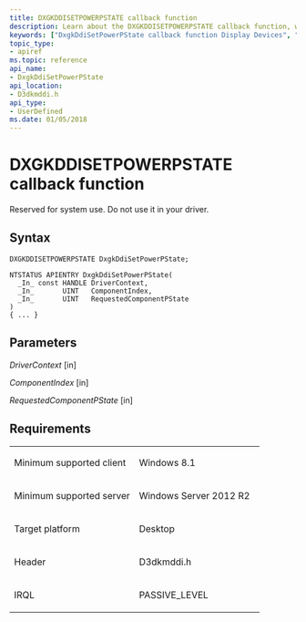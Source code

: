 ```yaml
---
title: DXGKDDISETPOWERPSTATE callback function
description: Learn about the DXGKDDISETPOWERPSTATE callback function, which is reserved for system use. Do not use it in your driver.
keywords: ["DxgkDdiSetPowerPState callback function Display Devices", "DXGKDDISETPOWERPSTATE"]
topic_type:
- apiref
ms.topic: reference
api_name:
- DxgkDdiSetPowerPState
api_location:
- D3dkmddi.h
api_type:
- UserDefined
ms.date: 01/05/2018
---
```


# DXGKDDISETPOWERPSTATE callback function


Reserved for system use. Do not use it in your driver.

## Syntax

```ManagedCPlusPlus
DXGKDDISETPOWERPSTATE DxgkDdiSetPowerPState;

NTSTATUS APIENTRY DxgkDdiSetPowerPState(
  _In_ const HANDLE DriverContext,
  _In_       UINT   ComponentIndex,
  _In_       UINT   RequestedComponentPState
)
{ ... }
```

## Parameters

*DriverContext* \[in\]

*ComponentIndex* \[in\]

*RequestedComponentPState* \[in\]

## Requirements

<table>
<colgroup>
<col width="50%" />
<col width="50%" />
</colgroup>
<tbody>
<tr class="odd">
<td align="left"><p>Minimum supported client</p></td>
<td align="left"><p>Windows 8.1</p></td>
</tr>
<tr class="even">
<td align="left"><p>Minimum supported server</p></td>
<td align="left"><p>Windows Server 2012 R2</p></td>
</tr>
<tr class="odd">
<td align="left"><p>Target platform</p></td>
<td align="left">Desktop</td>
</tr>
<tr class="even">
<td align="left"><p>Header</p></td>
<td align="left">D3dkmddi.h</td>
</tr>
<tr class="odd">
<td align="left"><p>IRQL</p></td>
<td align="left"><p>PASSIVE_LEVEL</p></td>
</tr>
</tbody>
</table>

 

 





